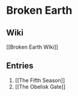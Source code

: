 # Broken Earth


## Wiki

[[Broken Earth WIki]]

## Entries

1. [[The Fifth Season]]
2. [[The Obelisk Gate]]

